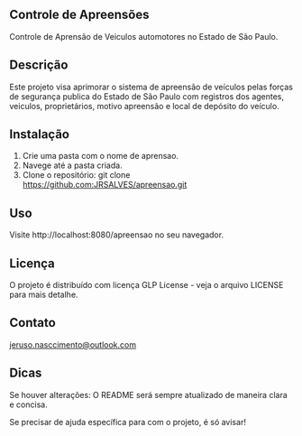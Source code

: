 ## Controle de Apreensões
Controle de Aprensão de Veiculos automotores no Estado de São Paulo.

## Descrição 
Este projeto visa aprimorar o sistema de apreensão de veículos pelas forças de segurança publica do Estado de São Paulo com registros dos agentes, veiculos, proprietários, motivo apreensão e local de depósito do veículo.

## Instalação
1. Crie uma pasta com o nome de aprensao.
2. Navege até a pasta criada.
3. Clone o repositório:
git clone https://github.com:JRSALVES/apreensao.git

## Uso
Visite http://localhost:8080/apreensao no seu navegador.

## Licença
O projeto é distribuído com licença GLP License - veja o arquivo LICENSE para mais detalhe.

## Contato
jeruso.nasccimento@outlook.com

## Dicas
Se houver alterações:
O README será sempre atualizado de maneira clara e concisa.

Se precisar de ajuda específica para com o projeto, é só avisar!
